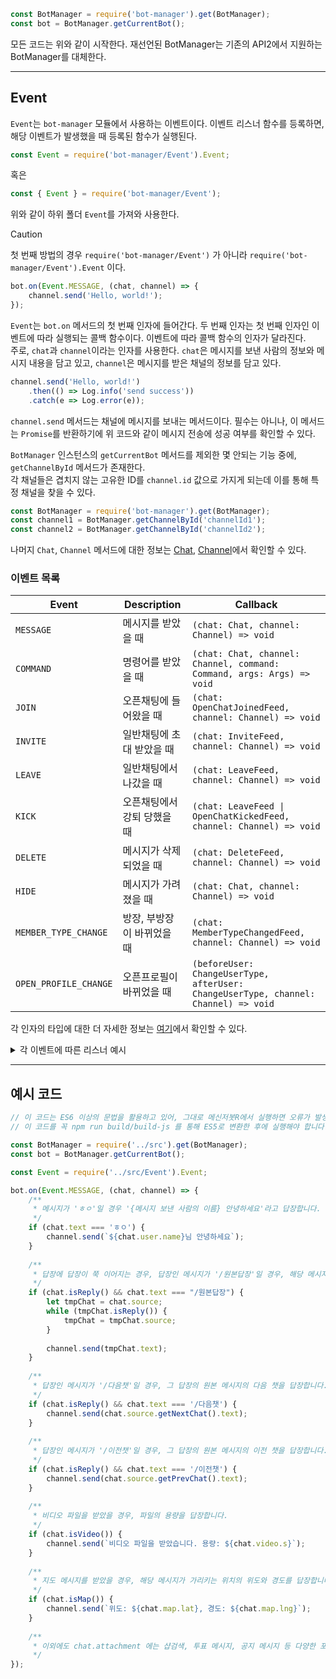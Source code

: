 ```js
const BotManager = require('bot-manager').get(BotManager);
const bot = BotManager.getCurrentBot();
```
모든 코드는 위와 같이 시작한다. 재선언된 BotManager는 기존의 API2에서 지원하는 BotManager를 대체한다.

---
## Event

`Event`는 `bot-manager` 모듈에서 사용하는 이벤트이다. 이벤트 리스너 함수를 등록하면, 해당 이벤트가 발생했을 때 등록된 함수가 실행된다.

```js
const Event = require('bot-manager/Event').Event;
```
혹은
```js
const { Event } = require('bot-manager/Event');
```
위와 같이 하위 폴더 `Event`를 가져와 사용한다.  

> [!CAUTION]  
> 첫 번째 방법의 경우 `require('bot-manager/Event')` 가 아니라 `require('bot-manager/Event').Event` 이다.

```js
bot.on(Event.MESSAGE, (chat, channel) => {
    channel.send('Hello, world!');
});
```
`Event`는 `bot.on` 메서드의 첫 번째 인자에 들어간다. 두 번째 인자는 첫 번째 인자인 이벤트에 따라 실행되는 콜백 함수이다. 이벤트에 따라 콜백 함수의 인자가 달라진다.  
주로, `chat`과 `channel`이라는 인자를 사용한다. `chat`은 메시지를 보낸 사람의 정보와 메시지 내용을 담고 있고, `channel`은 메시지를 받은 채널의 정보를 담고 있다.

```js
channel.send('Hello, world!')
    .then(() => Log.info('send success'))
    .catch(e => Log.error(e));
```
`channel.send` 메서드는 채널에 메시지를 보내는 메서드이다. 필수는 아니나, 이 메서드는 `Promise`를 반환하기에 위 코드와 같이 메시지 전송에 성공 여부를 확인할 수 있다.

`BotManager` 인스턴스의 `getCurrentBot` 메서드를 제외한 몇 안되는 기능 중에, `getChannelById` 메서드가 존재한다.  
각 채널들은 겹치지 않는 고유한 ID를 `channel.id` 값으로 가지게 되는데 이를 통해 특정 채널을 찾을 수 있다.
```js
const BotManager = require('bot-manager').get(BotManager);
const channel1 = BotManager.getChannelById('channelId1');
const channel2 = BotManager.getChannelById('channelId2');
```

나머지 `Chat`, `Channel` 메서드에 대한 정보는 [Chat](../src/DBManager/classes/chat/Chat.d.ts), [Channel](../src/DBManager/classes/channel/channel.d.ts)에서 확인할 수 있다.

### 이벤트 목록
| Event                 | Description     | Callback                                                                            |
|-----------------------|-----------------|-------------------------------------------------------------------------------------|
| `MESSAGE`             | 메시지를 받았을 때      | `(chat: Chat, channel: Channel) => void`                                            |
| `COMMAND`             | 명령어를 받았을 때      | `(chat: Chat, channel: Channel, command: Command, args: Args) => void`              |
| `JOIN`                | 오픈채팅에 들어왔을 때    | `(chat: OpenChatJoinedFeed, channel: Channel) => void`                              |
| `INVITE`              | 일반채팅에 초대 받았을 때  | `(chat: InviteFeed, channel: Channel) => void`                                      |
| `LEAVE`               | 일반채팅에서 나갔을 때    | `(chat: LeaveFeed, channel: Channel) => void`                                       |
| `KICK`                | 오픈채팅에서 강퇴 당했을 때 | `(chat: LeaveFeed \| OpenChatKickedFeed, channel: Channel) => void`                 |
| `DELETE`              | 메시지가 삭제되었을 때    | `(chat: DeleteFeed, channel: Channel) => void`                                      |
| `HIDE`                | 메시지가 가려졌을 때     | `(chat: Chat, channel: Channel) => void`                                            |
| `MEMBER_TYPE_CHANGE`  | 방장, 부방장이 바뀌었을 때 | `(chat: MemberTypeChangedFeed, channel: Channel) => void`                           |
| `OPEN_PROFILE_CHANGE` | 오픈프로필이 바뀌었을 때   | `(beforeUser: ChangeUserType, afterUser: ChangeUserType, channel: Channel) => void` |

각 인자의 타입에 대한 더 자세한 정보는 [여기](../src/Event/index.d.ts)에서 확인할 수 있다.

<details>
<summary>각 이벤트에 따른 리스너 예시</summary>

```js
bot.on(Event.MESSAGE, (chat, channel) => {
    channel.send('Hello, world!');
});
```

```js
bot.on(Event.COMMAND, (chat, channel, command, args) => {
    channel.send(`명령어: ${command.name}, 인자: ${args.join(", ")}`);
});
```
`COMMAND` 이벤트는 추후, `Command` 모듈을 설명할 때 더 자세히 설명한다. [여기](command.md/#eventcommand) 

```js
bot.on(Event.JOIN, (chat, channel) => {
    channel.send(`${chat.joinUsers[0].nickName}님이 들어왔습니다`);
});
```

```js
bot.on(Event.INVITE, (chat, channel) => {
    channel.send(`${chat.inviteUser.nickName}님이 ${chat.invitedUsers.map((e) => e.nickName).join(", ")}님을 초대했습니다`);
});
```

```js
bot.on(Event.LEAVE, (chat, channel) => {
    if (chat.isKicked())
        channel.send(`${chat.leaveUser.nickName}님이 강퇴당했습니다`);
    else
        channel.send(`${chat.leaveUser.nickName}님이 나갔습니다`);
});
```

```js
bot.on(Event.KICK, (chat, channel) => {
    channel.send(`${chat.kickedBy.name}님이 ${chat.kickedUser.nickName}님을 강퇴했습니다`);
});
```

```js
bot.on(Event.DELETE, (chat, channel) => {
    channel.send(`${chat.deletedChat.text} 메시지가 지워졌습니다`);
});
```

```js
bot.on(Event.HIDE, (chat, channel) => {
    channel.send(`${chat.user.name}님이 메시지를 가렸습니다`);
});
```

```js
bot.on(Event.MEMBER_TYPE_CHANGE, (chat, channel) => {
    if (chat.isDemote())
        channel.send(`${chat.demoteUser.nickName}님이 부방장에서 내려왔습니다`);
    else if (chat.isPromote())
        channel.send(`${chat.promoteUser.nickName}님이 부방장이 되었습니다`);
    else if (chat.isHandover())
        channel.send(`${chat.newHost.nickName}님이 새 방장이 되었습니다`);
});
```

```js
bot.on(Event.OPEN_PROFILE_CHANGE, (beforeUser, afterUser, channel) => {
    channel.send(`누군가 프로필이 바뀌었습니다\n${beforeUser.name}->${afterUser.name}`);
});
```

</details>

---
## 예시 코드

```js
// 이 코드는 ES6 이상의 문법을 활용하고 있어, 그대로 메신저봇R에서 실행하면 오류가 발생합니다.
// 이 코드를 꼭 npm run build/build-js 를 통해 ES5로 변환한 후에 실행해야 합니다.

const BotManager = require('../src').get(BotManager);
const bot = BotManager.getCurrentBot();

const Event = require('../src/Event').Event;

bot.on(Event.MESSAGE, (chat, channel) => {
	/**
	 * 메시지가 'ㅎㅇ'일 경우 '{메시지 보낸 사람의 이름} 안녕하세요'라고 답장합니다.
	 */
	if (chat.text === 'ㅎㅇ') {
		channel.send(`${chat.user.name}님 안녕하세요`);
	}
	
	/**
	 * 답장에 답장이 쭉 이어지는 경우, 답장인 메시지가 '/원본답장'일 경우, 해당 메시지의 원본 메시지를 답장합니다.
	 */
	if (chat.isReply() && chat.text === "/원본답장") {
		let tmpChat = chat.source;
		while (tmpChat.isReply()) {
			tmpChat = tmpChat.source;
		}
		
		channel.send(tmpChat.text);
	}
	
	/**
	 * 답장인 메시지가 '/다음챗'일 경우, 그 답장의 원본 메시지의 다음 챗을 답장합니다.
	 */
	if (chat.isReply() && chat.text === '/다음챗') {
		channel.send(chat.source.getNextChat().text);
	}
	
	/**
	 * 답장인 메시지가 '/이전챗'일 경우, 그 답장의 원본 메시지의 이전 챗을 답장합니다.
	 */
	if (chat.isReply() && chat.text === '/이전챗') {
		channel.send(chat.source.getPrevChat().text);
	}
	
	/**
	 * 비디오 파일을 받았을 경우, 파일의 용량을 답장합니다.
	 */
	if (chat.isVideo()) {
		channel.send(`비디오 파일을 받았습니다. 용량: ${chat.video.s}`);
	}
	
	/**
	 * 지도 메시지를 받았을 경우, 해당 메시지가 가리키는 위치의 위도와 경도를 답장합니다.
	 */
	if (chat.isMap()) {
		channel.send(`위도: ${chat.map.lat}, 경도: ${chat.map.lng}`);
	}
	
	/**
	 * 이외에도 chat.attachment 에는 샵검색, 투표 메시지, 공지 메시지 등 다양한 포맷의 메시지의 정보가 담겨있습니다.
	 */
});
```
